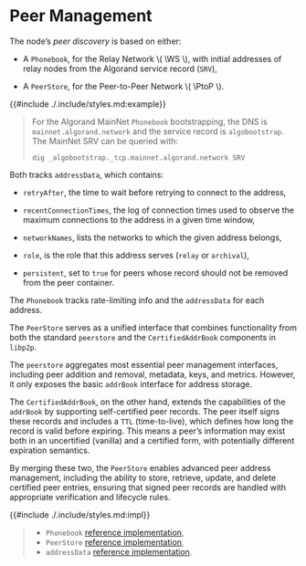 $$
\newcommand \WS {\mathrm{WS}}
\newcommand \PtoP {\mathrm{P2P}}
$$

# Peer Management

The node’s _peer discovery_ is based on either:

- A `Phonebook`, for the Relay Network \\( \WS \\), with initial addresses of
relay nodes from the Algorand service record (`SRV`),

- A `PeerStore`, for the Peer-to-Peer Network \\( \PtoP \\).

{{#include ./.include/styles.md:example}}
> For the Algorand MainNet `Phonebook` bootstrapping, the DNS is `mainnet.algorand.network`
> and the service record is `algobootstrap`. The MainNet SRV can be queried with:
>
> ```shell
> dig _algobootstrap._tcp.mainnet.algorand.network SRV
> ```

Both tracks `addressData`, which contains:

- `retryAfter`, the time to wait before retrying to connect to the address,

- `recentConnectionTimes`, the log of connection times used to observe the maximum
connections to the address in a given time window,

- `networkNames`, lists the networks to which the given address belongs,

- `role`, is the role that this address serves (`relay` or `archival`),

- `persistent`, set to `true` for peers whose record should not be removed from
the peer container.

The `Phonebook` tracks rate-limiting info and the `addressData` for each address. 

The `PeerStore` serves as a unified interface that combines functionality from both
the standard `peerstore` and the `CertifiedAddrBook` components in `libp2p`.

The `peerstore` aggregates most essential peer management interfaces, including
peer addition and removal, metadata, keys, and metrics. However, it only exposes
the basic `addrBook` interface for address storage.

The `CertifiedAddrBook`, on the other hand, extends the capabilities of the `addrBook`
by supporting self-certified peer records. The peer itself signs these records and
includes a `TTL` (time-to-live), which defines how long the record is valid before
expiring. This means a peer’s information may exist both in an uncertified (vanilla)
and a certified form, with potentially different expiration semantics.

By merging these two, the `PeerStore` enables advanced peer address management,
including the ability to store, retrieve, update, and delete certified peer entries,
ensuring that signed peer records are handled with appropriate verification and
lifecycle rules.

{{#include ./.include/styles.md:impl}}
> - `Phonebook` [reference implementation](https://github.com/algorand/go-algorand/blob/df0613a04432494d0f437433dd1efd02481db838/network/phonebook/phonebook.go#L107-L115),
> - `PeerStore` [reference implementation](https://github.com/algorand/go-algorand/blob/df0613a04432494d0f437433dd1efd02481db838/network/p2p/peerstore/peerstore.go#L41-L71),
> - `addressData` [reference implementation](https://github.com/algorand/go-algorand/blob/df0613a04432494d0f437433dd1efd02481db838/network/phonebook/phonebook.go#L77-L93).